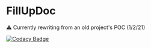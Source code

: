 # FillUpDoc

:warning: Currently rewriting from an old project's POC (1/2/21)

[![Codacy Badge](https://api.codacy.com/project/badge/Grade/fa79dd42bbfa49c8bd0c2cdba6da0cbb)](https://app.codacy.com/gh/dacabdi/FillUpDoc?utm_source=github.com&utm_medium=referral&utm_content=dacabdi/FillUpDoc&utm_campaign=Badge_Grade_Settings)